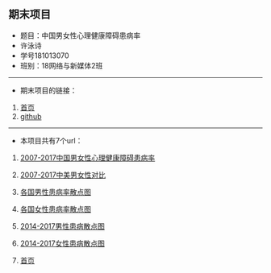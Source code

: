 ## 期末项目
* 题目：中国男女性心理健康障碍患病率
* 许泳诗 
* 学号181013070 
* 班别：18网络与新媒体2班
-------------------------------------------
* 期末项目的链接：  
1. [首页](http://xuyongshi.pythonanywhere.com/bar?)
2. [github](https://github.com/Xubaoo/python-final-project)
------------------------------------
* 本项目共有7个url：

1. [2007-2017中国男女性心理健康障碍患病率](http://xuyongshi.pythonanywhere.com/bar?)

2. [2007-2017中美男女性对比](http://xuyongshi.pythonanywhere.com/duibi?)

3. [各国男性患病率散点图](http://xuyongshi.pythonanywhere.com/index_scatter12)

4. [各国女性患病率散点图](http://xuyongshi.pythonanywhere.com/index_scatter11)

5. [2014-2017男性患病散点图](http://xuyongshi.pythonanywhere.com/word2)

6. [2014-2017女性患病散点图](http://xuyongshi.pythonanywhere.com/word1)

7. [首页](http://xuyongshi.pythonanywhere.com/bar?)

